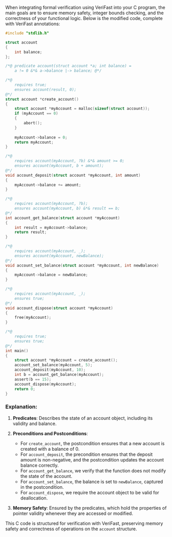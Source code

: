 When integrating formal verification using VeriFast into your C program, the main goals are to ensure memory safety, integer bounds checking, and the correctness of your functional logic. Below is the modified code, complete with VeriFast annotations:

```c
#include "stdlib.h"

struct account
{
    int balance;
};

/*@ predicate account(struct account *a; int balance) = 
    a != 0 &*& a->balance |-> balance; @*/

/*@
    requires true;
    ensures account(result, 0);
@*/
struct account *create_account()
{
    struct account *myAccount = malloc(sizeof(struct account));
    if (myAccount == 0)
    {
        abort();
    }
    
    myAccount->balance = 0;
    return myAccount;
}

/*@
    requires account(myAccount, ?b) &*& amount >= 0;
    ensures account(myAccount, b + amount);
@*/
void account_deposit(struct account *myAccount, int amount)
{
    myAccount->balance += amount;
}

/*@
    requires account(myAccount, ?b);
    ensures account(myAccount, b) &*& result == b;
@*/
int account_get_balance(struct account *myAccount)
{
    int result = myAccount->balance;
    return result;
}

/*@
    requires account(myAccount, _);
    ensures account(myAccount, newBalance);
@*/
void account_set_balance(struct account *myAccount, int newBalance)
{
    myAccount->balance = newBalance;
}

/*@
    requires account(myAccount, _);
    ensures true;
@*/
void account_dispose(struct account *myAccount)
{
    free(myAccount);
}

/*@
    requires true;
    ensures true;
@*/
int main()
{
    struct account *myAccount = create_account();
    account_set_balance(myAccount, 5);
    account_deposit(myAccount, 10);
    int b = account_get_balance(myAccount);
    assert(b == 15);
    account_dispose(myAccount);
    return 0;
}
```

### Explanation:

1. **Predicates**: Describes the state of an account object, including its validity and balance.

2. **Preconditions and Postconditions**:
   - For `create_account`, the postcondition ensures that a new account is created with a balance of 0.
   - For `account_deposit`, the precondition ensures that the deposit amount is non-negative, and the postcondition updates the account balance correctly.
   - For `account_get_balance`, we verify that the function does not modify the state of the account.
   - For `account_set_balance`, the balance is set to `newBalance`, captured in the postcondition.
   - For `account_dispose`, we require the account object to be valid for deallocation.

3. **Memory Safety**: Ensured by the predicates, which hold the properties of pointer validity whenever they are accessed or modified.

This C code is structured for verification with VeriFast, preserving memory safety and correctness of operations on the `account` structure.
